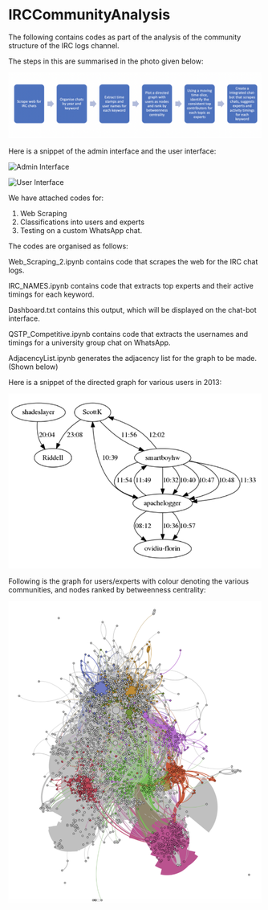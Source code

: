 # IRCCommunityAnalysis
The following contains codes as part of the analysis of the community structure of the IRC logs channel. 

The steps in this are summarised in the photo given below:

![Steps for creation of chat-bot](https://github.com/soundarya98/IRCCommunityAnalysis/blob/master/Images/Project_Flow.png)

Here is a snippet of the admin interface and the user interface:

![Admin Interface](https://github.com/soundarya98/IRCCommunityAnalysis/blob/master/Images/admin_interface.png)

![User Interface](https://github.com/soundarya98/IRCCommunityAnalysis/blob/master/Images/admin_interface.png)

We have attached codes for:
1. Web Scraping
2. Classifications into users and experts
3. Testing on a custom WhatsApp chat.

The codes are organised as follows:

Web_Scraping_2.ipynb contains code that scrapes the web for the IRC chat logs.

IRC_NAMES.ipynb contains code that extracts top experts and their active timings for each keyword.

Dashboard.txt contains this output, which will be displayed on the chat-bot interface.

QSTP_Competitive.ipynb contains code that extracts the usernames and timings for a university group chat on WhatsApp.

AdjacencyList.ipynb generates the adjacency list for the graph to be made. (Shown below)



Here is a snippet of the directed graph for various users in 2013:

![Directed Graph](https://github.com/soundarya98/IRCCommunityAnalysis/blob/master/Images/DirectedGraph.png)

Following is the graph for users/experts with colour denoting the various communities, and nodes ranked by betweenness centrality:

![GephiGraph2](https://github.com/soundarya98/IRCCommunityAnalysis/blob/master/Images/GephiGraph2.png)
